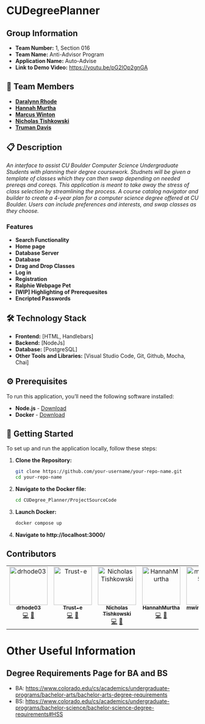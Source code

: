 # CUDegreePlanner
## Group Information
- **Team Number:** 1, Section 016
- **Team Name:** Anti-Advisor Program
- **Application Name:** Auto-Advise
- **Link to Demo Video:** https://youtu.be/pG2IOp2gnGA

## 👥 Team Members

- **[Daralynn Rhode]([link-to-profile](https://github.com/drhode03))**
- **[Hannah Murtha]([link-to-profile](https://github.com/HannahMurtha))**
- **[Marcus Winton](([link-to-profile](https://github.com/mwinton05506)))**
- **[Nicholas Tishkowski]((https://github.com/Sallygator))**
- **[Truman Davis]((https://github.com/Trust-e))**


## 📋 Description

_An interface to assist CU Boulder Computer Science Undergraduate Students with planning their degree coursework. Studnets will be given a template of classes which they can then swap depending on needed prereqs and coreqs. This application is meant to take away the stress of class selection by streamlining the process. A course catalog navigator and builder to create a 4-year plan for a computer science degree offered at CU Boulder. Users can include preferences and interests, and swap classes as they choose._

### Features 

- **Search Functionality**
- **Home page**
- **Database Server**
- **Database**
- **Drag and Drop Classes**
- **Log in**
- **Registration**
- **Ralphie Webpage Pet**
- **[WIP] Highlighting of Prerequesites**
- **Encripted Passwords**

## 🛠 Technology Stack

- **Frontend:** [HTML, Handlebars]
- **Backend:** [NodeJs]
- **Database:** [PostgreSQL]
- **Other Tools and Libraries:** [Visual Studio Code, Git, Github, Mocha, Chai]

## ⚙ Prerequisites

To run this application, you’ll need the following software installed:

- **Node.js** - [Download](https://nodejs.org/)
- **Docker** - [Download](https://www.docker.com/products/docker-desktop/)
  

## 🚀 Getting Started

To set up and run the application locally, follow these steps:

1. **Clone the Repository:**

   ```bash
   git clone https://github.com/your-username/your-repo-name.git
   cd your-repo-name
2. **Navigate to the Docker file:**
   ```bash
   cd CUDegree_Planner/ProjectSourceCode
4. **Launch Docker:**
   ```bash
   docker compose up
5. **Navigate to http://localhost:3000/**
## Contributors

<!-- ALL-CONTRIBUTORS-LIST:START - Do not remove or modify this section -->
<!-- prettier-ignore-start -->
<!-- markdownlint-disable -->
<table>
  <tbody>
    <tr>
      <td align="center" valign="top" width="14.28%"><a href="https://github.com/drhode03"><img src="https://avatars.githubusercontent.com/u/123619542?v=4?s=100" width="100px;" alt="drhode03"/><br /><sub><b>drhode03</b></sub></a><br /><a href="#code-drhode03" title="Code">💻</a> <a href="#doc-drhode03" title="Documentation">📖</a></td>
      <td align="center" valign="top" width="14.28%"><a href="https://github.com/Trust-e"><img src="https://avatars.githubusercontent.com/u/123098542?v=4?s=100" width="100px;" alt="Trust-e"/><br /><sub><b>Trust-e</b></sub></a><br /><a href="#code-Trust-e" title="Code">💻</a> <a href="#doc-Trust-e" title="Documentation">📖</a></td>
      <td align="center" valign="top" width="14.28%"><a href="https://github.com/Sallygator"><img src="https://avatars.githubusercontent.com/u/135796239?v=4?s=100" width="100px;" alt="Nicholas Tishkowski"/><br /><sub><b>Nicholas Tishkowski</b></sub></a><br /><a href="#code-sallygator" title="Code">💻</a> <a href="#doc-sallygator" title="Documentation">📖</a></td>
      <td align="center" valign="top" width="14.28%"><a href="https://github.com/HannahMurtha"><img src="https://avatars.githubusercontent.com/u/130181381?v=4?s=100" width="100px;" alt="HannahMurtha"/><br /><sub><b>HannahMurtha</b></sub></a><br /><a href="#code-HannahMurtha" title="Code">💻</a> <a href="#doc-HannahMurtha" title="Documentation">📖</a></td>
      <td align="center" valign="top" width="14.28%"><a href="https://github.com/mwinton05506"><img src="https://avatars.githubusercontent.com/u/134549996?v=4?s=100" width="100px;" alt="mwinton05506"/><br /><sub><b>mwinton05506</b></sub></a><br /><a href="#code-mwinton05506" title="Code">💻</a> <a href="#doc-mwinton05506" title="Documentation">📖</a></td>
    </tr>
  </tbody>
</table>

<!-- markdownlint-restore -->
<!-- prettier-ignore-end -->

<!-- ALL-CONTRIBUTORS-LIST:END -->

# Other Useful Information 
## Degree Requirements Page for BA and BS

- BA: https://www.colorado.edu/cs/academics/undergraduate-programs/bachelor-arts/bachelor-arts-degree-requirements
- BS: https://www.colorado.edu/cs/academics/undergraduate-programs/bachelor-science/bachelor-science-degree-requirements#HSS
